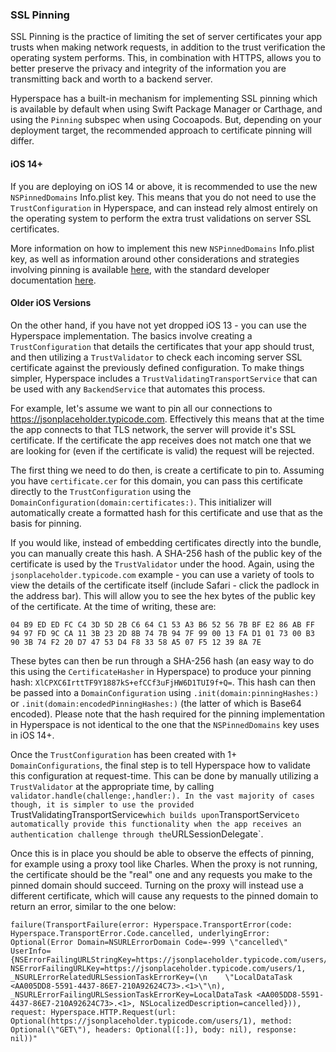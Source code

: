 ### SSL Pinning

SSL Pinning is the practice of limiting the set of server certificates your app trusts when making network requests, in addition to the trust verification the operating system performs. This, in combination with HTTPS, allows you to better preserve the privacy and integrity of the information you are transmitting back and worth to a backend server.

Hyperspace has a built-in mechanism for implementing SSL pinning which is available by default when using Swift Package Manager or Carthage, and using the `Pinning` subspec when using Cocoapods. But, depending on your deployment target, the recommended approach to certificate pinning will differ.


#### iOS 14+

If you are deploying on iOS 14 or above, it is recommended to use the new `NSPinnedDomains` Info.plist key. This means that you do not need to use the `TrustConfiguration` in Hyperspace, and can instead rely almost entirely on the operating system to perform the extra trust validations on server SSL certificates.

More information on how to implement this new `NSPinnedDomains` Info.plist key, as well as information around other considerations and strategies involving pinning is available [here](https://developer.apple.com/forums/thread/672291), with the standard developer documentation [here](https://developer.apple.com/documentation/bundleresources/information_property_list/nsapptransportsecurity/nspinneddomains).


#### Older iOS Versions

On the other hand, if you have not yet dropped iOS 13 - you can use the Hyperspace implementation. The basics involve creating a `TrustConfiguration` that details the certificates that your app should trust, and then utilizing a `TrustValidator` to check each incoming server SSL certificate against the previously defined configuration. To make things simpler, Hyperspace includes a `TrustValidatingTransportService` that can be used with any `BackendService` that automates this process.

For example, let's assume we want to pin all our connections to https://jsonplaceholder.typicode.com. Effectively this means that at the time the app connects to that TLS network, the server will provide it's SSL certificate. If the certificate the app receives does not match one that we are looking for (even if the certificate is valid) the request will be rejected.

The first thing we need to do then, is create a certificate to pin to. Assuming you have `certificate.cer` for this domain, you can pass this certificate directly to the `TrustConfiguration` using the `DomainConfiguration(domain:certificates:)`. This initializer will automatically create a formatted hash for this certificate and use that as the basis for pinning.

If you would like, instead of embedding certificates directly into the bundle, you can manually create this hash. A SHA-256 hash of the public key of the certificate is used by the `TrustValidator` under the hood. Again, using the `jsonplaceholder.typicode.com` example - you can use a variety of tools to view the details of the certificate itself (include Safari - click the padlock in the address bar). This will allow you to see the hex bytes of the public key of the certificate. At the time of writing, these are:

`04 B9 ED ED FC C4 3D 5D 2B C6 64 C1 53 A3 B6 52 56 7B BF E2 86 AB FF 94 97 FD 9C CA 11 3B 23 2D 8B 74 7B 94 7F 99 00 13 FA D1 01 73 00 B3 90 3B 74 F2 20 D7 47 53 D4 F8 33 58 A5 07 F5 12 39 8A 7E`

These bytes can then be run through a SHA-256 hash (an easy way to do this using the `CertificateHasher` in Hyperspace) to produce your pinning hash: `XlCPXC6IrttTF9Y1887kS+efCCf3uFjHW6D1TUI9f+Q=`. This hash can then be passed into a `DomainConfiguration` using `.init(domain:pinningHashes:)` or `.init(domain:encodedPinningHashes:)` (the latter of which is Base64 encoded). Please note that the hash required for the pinning implementation in Hyperspace is not identical to the one that the `NSPinnedDomains` key uses in iOS 14+.

Once the `TrustConfiguration` has been created with 1+ `DomainConfigurations`, the final step is to tell Hyperspace how to validate this configuration at request-time. This can be done by manually utilizing a `TrustValidator` at the appropriate time, by calling `validator.handle(challenge:,handler:). In the vast majority of cases though, it is simpler to use the provided `TrustValidatingTransportService` which builds upon `TransportService` to automatically provide this functionality when the app receives an authentication challenge through the `URLSessionDelegate`.

Once this is in place you should be able to observe the effects of pinning, for example using a proxy tool like Charles. When the proxy is not running, the certificate should be the "real" one and any requests you make to the pinned domain should succeed. Turning on the proxy will instead use a different certificate, which will cause any requests to the pinned domain to return an error, similar to the one below:

``` 
failure(TransportFailure(error: Hyperspace.TransportError(code: Hyperspace.TransportError.Code.cancelled, underlyingError: Optional(Error Domain=NSURLErrorDomain Code=-999 \"cancelled\" UserInfo={NSErrorFailingURLStringKey=https://jsonplaceholder.typicode.com/users/1, NSErrorFailingURLKey=https://jsonplaceholder.typicode.com/users/1, _NSURLErrorRelatedURLSessionTaskErrorKey=(\n    \"LocalDataTask <AA005DD8-5591-4437-86E7-210A92624C73>.<1>\"\n), _NSURLErrorFailingURLSessionTaskErrorKey=LocalDataTask <AA005DD8-5591-4437-86E7-210A92624C73>.<1>, NSLocalizedDescription=cancelled})), request: Hyperspace.HTTP.Request(url: Optional(https://jsonplaceholder.typicode.com/users/1), method: Optional(\"GET\"), headers: Optional([:]), body: nil), response: nil))"






